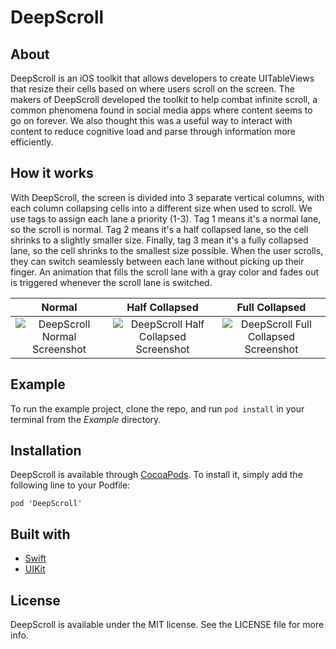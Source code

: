 # DeepScroll

## About

DeepScroll is an iOS toolkit that allows developers to create UITableViews that resize their cells based on where users scroll on the screen. The makers of DeepScroll developed the toolkit to help combat infinite scroll, a common phenomena found in social media apps where content seems to go on forever. We also thought this was a useful way to interact with content to reduce cognitive load and parse through information more efficiently.

## How it works

With DeepScroll, the screen is divided into 3 separate vertical columns, with each column collapsing cells into a different size when used to scroll. We use tags to assign each lane a priority (1-3). Tag 1 means it's a normal lane, so the scroll is normal. Tag 2 means it's a half collapsed lane, so the cell shrinks to a slightly smaller size. Finally, tag 3 mean it's a fully collapsed lane, so the cell shrinks to the smallest size possible. When the user scrolls, they can switch seamlessly between each lane without picking up their finger. An animation that fills the scroll lane with a gray color and fades out is triggered whenever the scroll lane is switched.

| Normal | Half Collapsed | Full Collapsed |
| :---: | :---: | :---: |
| ![DeepScroll Normal Screenshot][normal-screenshot] | ![DeepScroll Half Collapsed Screenshot][half-collapsed-screenshot] | ![DeepScroll Full Collapsed Screenshot][full-collapsed-screenshot] |

## Example

To run the example project, clone the repo, and run `pod install` in your terminal from the *Example* directory.

## Installation

DeepScroll is available through [CocoaPods](https://cocoapods.org). To install
it, simply add the following line to your Podfile:

``` pod 'DeepScroll' ```

## Built with

* [Swift](https://swift.org)
* [UIKit](https://developer.apple.com/documentation/uikit)

## License

DeepScroll is available under the MIT license. See the LICENSE file for more info.

[normal-screenshot]: Images/deepscroll-ss-1.png
[half-collapsed-screenshot]: Images/deepscroll-ss-2.png
[full-collapsed-screenshot]: Images/deepscroll-ss-3.png